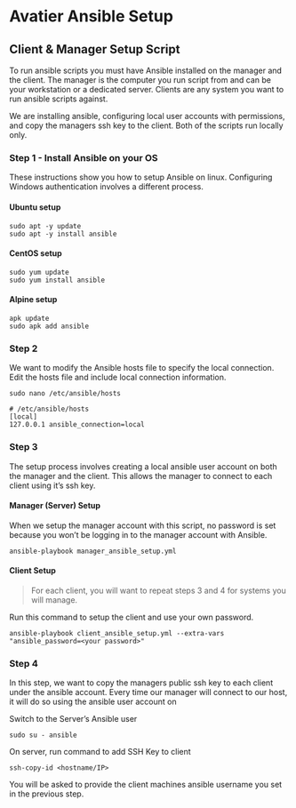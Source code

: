 # Avatier Ansible Setup

## Client & Manager Setup Script

To run ansible scripts you must have Ansible installed on the manager and the client. The manager is the computer you run script from and can be your workstation or a dedicated server. Clients are any system you want to run ansible scripts against.

We are installing ansible, configuring local user accounts with permissions, and copy the managers ssh key to the client. Both of the scripts run locally only.

### Step 1 - Install Ansible on your OS

These instructions show you how to setup Ansible on linux. Configuring Windows authentication involves a different process.

#### Ubuntu setup

```
sudo apt -y update
sudo apt -y install ansible
```

#### CentOS setup

``` 
sudo yum update
sudo yum install ansible
```

#### Alpine setup

```
apk update
sudo apk add ansible
```

### Step 2

We want to modify the Ansible hosts file to specify the local connection. Edit the hosts file and include local connection information.

```
sudo nano /etc/ansible/hosts

# /etc/ansible/hosts
[local]
127.0.0.1 ansible_connection=local
```

### Step 3

The setup process involves creating a local ansible user account on both the manager and the client. This allows the manager to connect to each client using it’s ssh key.

#### Manager (Server) Setup

When we setup the manager account with this script, no password is set because you won’t be logging in to the manager account with Ansible.

`ansible-playbook manager_ansible_setup.yml`

#### Client Setup

> For each client, you will want to repeat steps 3 and 4 for systems you will manage.

Run this command to setup the client and use your own password.

`ansible-playbook client_ansible_setup.yml --extra-vars "ansible_password=<your password>"`

### Step 4

In this step, we want to copy the managers public ssh key to each client under the ansible account. Every time our manager will connect to our host, it will do so using the ansible user account on

Switch to the Server’s Ansible user

`sudo su - ansible`

On server, run command to add SSH Key to client 

`ssh-copy-id <hostname/IP>`

You will be asked to provide the client machines ansible username you set in the previous step.

